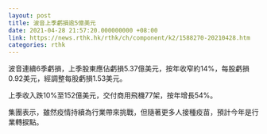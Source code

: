 ```yaml
---
layout: post
title: 波音上季虧損逾5億美元
date: 2021-04-28 21:57:20.000000000 +08:00
link: https://news.rthk.hk/rthk/ch/component/k2/1588270-20210428.htm
categories: rthk
---
```


波音連續6季虧損，上季股東應佔虧損5.37億美元，按年收窄約14%，每股虧損0.92美元，經調整每股虧損1.53美元。

上季收入跌10%至152億美元，交付商用飛機77架，按年增長54%。

集團表示，雖然疫情持續為行業帶來挑戰，但隨著更多人接種疫苗，預計今年是行業轉捩點。

